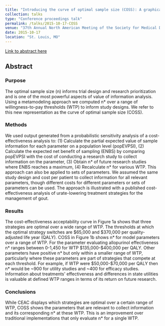 ```yaml
---
title: "Introducing the curve of optimal sample size (COSS): A graphical representation of optimal sample size by willingness-to-pay threshold"
collection: talks
type: "Conference proceedings talk"
permalink: /talks/2015-10-17-COSS
venue: "37th Annual North American Meeting of the Society for Medical Decision Making"
date: 2015-10-17
location: "St. Louis, MO"
---
```


[Link to abstract here](https://smdm.confex.com/smdm/2015mo/webprogram/Paper9308.html)

## Abstract
### Purpose
The optimal sample size (n) informs trial design and research prioritization and is one of the most powerful aspects of value of information analysis.  Using a metamodeling approach we computed n* over a range of willingness-to-pay thresholds (WTP) to inform study designs. We refer to this new representation as the curve of optimal sample size (COSS). 

### Methods
We used output generated from a probabilistic sensitivity analysis of a cost-effectiveness analysis to: (1) Calculate the partial expected value of sample information for each parameter on a population level (popEVPSI), (2) Calculate the expected net benefit of sampling (ENBS) by comparing popEVPSI with the cost of conducting a research study to collect information on the parameter, (3) Obtain n* of future research studies where ENBS reaches a maximum, (4) Recalculate n* for various WTP. This approach can also be applied to sets of parameters. We assumed the same study design and cost per patient to collect information for all relevant parameters, though different costs for different parameters or sets of parameters can be used. The approach is illustrated with a published cost-effectiveness analysis of urate-lowering treatment strategies for the management of gout.

### Results
The cost-effectiveness acceptability curve in Figure 1a shows that three strategies are optimal over a wide range of WTP. The thresholds at which the optimal strategy switches are <span>&#36;</span>65,000 and <span>&#36;</span>370,000 per quality-adjusted life year (QALY). COSS in Figure 1b shows n* for model parameters over a range of WTP. For the parameter evaluating allopurinol effectiveness n* ranges between 0-1,450 for WTP <span>&#36;</span>135,000-<span>&#36;</span>400,000 per QALY. Other parameters have positive n* but only within a smaller range of WTP, particularly where these parameters are part of strategies that compete at each threshold. For example, if WTP were <span>&#36;</span>50,000-<span>&#36;</span>70,000 per QALY then n* would be ~900 for utility studies and ~400 for efficacy studies. Information about treatments' effectiveness and differences in state utilities is valuable at defined WTP ranges in terms of its return on future research.

### Conclusions
While CEAC displays which strategies are optimal over a certain range of WTP, COSS shows the parameters that are relevant to collect information and its corresponding n* at these WTP. This is an improvement over traditional implementations that only evaluate n* for a single WTP.